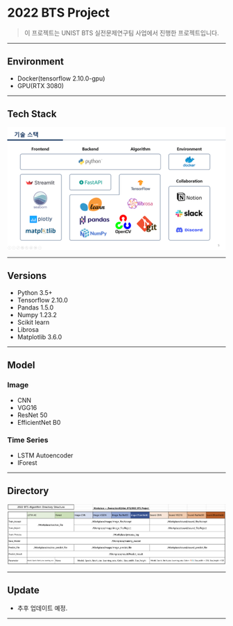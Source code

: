 # 2022 BTS Project
> 이 프로젝트는 UNIST BTS 실전문제연구팀 사업에서 진행한 프로젝트입니다.
---

## Environment
- Docker(tensorflow 2.10.0-gpu)
- GPU(RTX 3080)
---

## Tech Stack
![default](tech_stack.png)

---

## Versions
- Python 3.5+
- Tensorflow 2.10.0
- Pandas 1.5.0
- Numpy 1.23.2
- Scikit learn
- Librosa
- Matplotlib 3.6.0
---

## Model
### Image
- CNN
- VGG16
- ResNet 50
- EfficientNet B0
### Time Series
- LSTM Autoencoder
- IForest
---

## Directory
![default](Algorithm_Directory.png)

---

## Update
- 추후 업데이트 예정.
---